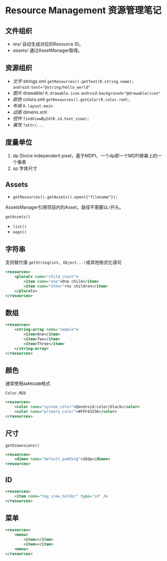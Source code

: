 # Resource Management 资源管理笔记

## 文件组织

- *res/* 自动生成对应的Resource ID。
- *assets/* 通过AssetManager取得。

## 资源组织

- *文字* strings.xml `getResources().getText(R.string.name);` `android:text="@string/hello_world"`
- *图片* drawable/ `R.drawable.icon` `android:background="@drawable/icon"`
- *颜色* colors.xml `getResources().getColor(R.color.red);`
- *布局* `R.layout.main`
- *边距* dimens.xml
- *控件* `findViewById(R.id.text_view);`
- *属性* `?attr/...`

## 度量单位

1. dp Divice independent pixel，基于MDPI，一个dp即一个MDPI屏幕上的一个像素
2. sp 字体尺寸

## Assets

- `getResources().getAssets().open({"filename"});`

AssetsManager引用项目内的Asset，路径不需要以`/`开头。

`getAssets()`

- `list()`
- `oepn()`

## 字符串

支持替代值 `getString(int, Object...)`或其他格式化语句

```xml
<resources>
    <plurals name="child_count">
        <item name="one">One child</item>
        <item name="other">%s children</item>
    </plurals>
</resources>
```

## 数组

```xml
<resources>
    <string-array name="sample">
        <item>One</item>
        <item>Two</item>
        <item>Three</item>
    </string-array>
</resources>
```

## 颜色

通常使用`AARRGGBB`格式

`Color.RED`

```xml
<resources>
    <color name="system_color">@android:color/black</color>
    <color name="primary_color">#FFF43336</color>
</resources>
```

## 尺寸

`getDimensions()`

```xml
<resources>
    <dimen name="default_padding">16dp</dimen>
<resources>
```

## ID

```xml
<resources>
    <item name="tag_view_holder" type="id" />
</resources>
```

## 菜单

```xml
<resources>
    <menu>
        <item></item>
        <item></item>
    <menu>
</resources>
```
